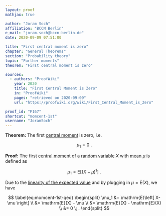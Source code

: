 ```yaml
---
layout: proof
mathjax: true

author: "Joram Soch"
affiliation: "BCCN Berlin"
e_mail: "joram.soch@bccn-berlin.de"
date: 2020-09-09 07:51:00

title: "First central moment is zero"
chapter: "General Theorems"
section: "Probability theory"
topic: "Further moments"
theorem: "First central moment is zero"

sources:
  - authors: "ProofWiki"
    year: 2020
    title: "First Central Moment is Zero"
    in: "ProofWiki"
    pages: "retrieved on 2020-09-09"
    url: "https://proofwiki.org/wiki/First_Central_Moment_is_Zero"

proof_id: "P167"
shortcut: "momcent-1st"
username: "JoramSoch"
---
```



**Theorem:** The first [central moment](/D/mom-cent) is zero, i.e.

$$ \label{eq:momcent-1st}
\mu_1 = 0 \; .
$$


**Proof:** The first [central moment](/D/mom-cent) of a [random variable](/D/rvar) $X$ with [mean](/D/mean) $\mu$ is defined as

$$ \label{eq:momcent-1st-def}
\mu_1 = \mathrm{E}\left[ (X-\mu)^1 \right] \; .
$$

Due to the [linearity of the expected value](/P/mean-lin) and by plugging in $\mu = \mathrm{E}(X)$, we have

$$ \label{eq:momcent-1st-qed}
\begin{split}
\mu_1 &= \mathrm{E}\left[ X-\mu \right] \\
&= \mathrm{E}(X) - \mu \\
&= \mathrm{E}(X) - \mathrm{E}(X) \\
&= 0 \; .
\end{split}
$$